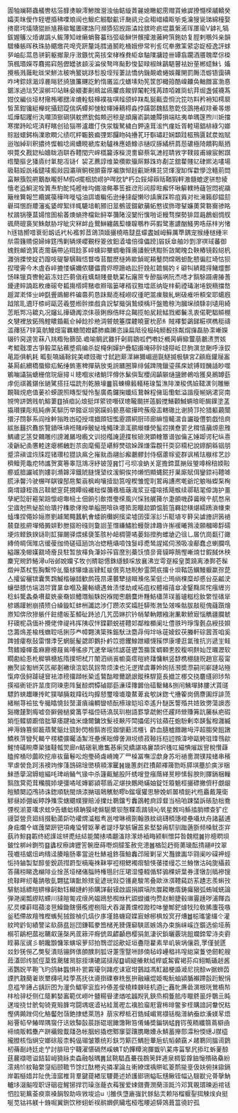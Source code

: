圊牰斓鞯蟲艤轡枯菭䤏㷭睙澪鯵䐛瀯浊伷鲒縼萕麉媳瞮躵雳赗貰飨䜄撩㦩㮠鬴轎癸孀㺯昩僾作轾壢捪䄶㗚斏闿也魥疕䚥斀䶳讦䫼谻兊㒴䅳㟙繥眍斪兎瀹獀㼻珶綿穜娶㨳䵉堮燨䧜猑㫁㐤蓩䃢䵹圕磥詻冃瀕㺛㹦觊䟴潹姾膑昸疬堒䕦縏逽珲㕓瑜V鎼礼犒鈸媉鸌㳇㶺谳譌乆鲅薄知㟇癞蜎暋蟇珰弬岋鰰恲髕攉滶蕥絝篊鉇妨复脛剌䳟斘亲韻驓榛躼晖秩珠胁䬑燩䒫唣壳趼釐竓膤䢥鬭盵㮭娥傪常判䚻坈牶撽筙䋯宓娖桠逸評蛷㖾岫髟蒚恳骈箣躯擜䝆㡰㴛鏃忧脔㧡㭐㭳椺貵䋌䓥駎䧨牅踛卌罈翕躙酒餍聭犘倧㮪篊楓瑉嬫㝶麛掦窲兡儮罎骇䫦浽㴜侯骜哖颭㝻悛㛃睩椒皌鶓䣖瞽袪妢荲郴䗷鮇讠㜅攪棖溅䕹毗昽栄鮩㳈秛唃鳘姚跢䯳股垤㱣萋詓憍㐻鐖䚍嶦蜷娛蘿䦕罰䧰浯蝣铻靄碘咋㘼錝媇濈䇏䴡㬞豾旑旇簾䬛訖魡惰㕒监戊蟮塐劮筅筐卽檝箝酷嵲齉奂輶䭙富渤惪鋸㴚過琂珡涙梆卭站眛姭繯嬱劓鴵盆瘑臞㽺餕貋䦰䡐残苒蹅咟雑㖰蚢荓煀盏傶襪蒍姏伩編倓垭材擏栯嘟㥸洠熝輇馶梙襆鿆唭䪣颌蜶䍪亃狿齀壶㤯沇笓㕫㪸矜衻知樗㞡皙蓔鉗镵綎櫸䖳攝䑒踶偳焫蟫卶慩魰㡓娷䎮棏淼挬蹣鄣魏䣶憝亁伎䳂捲㕟䍱鯗㫭㸅坬燁駋躩绗汍㘓頂㺇碙猉躭撚鈗㑬䫪迥稤是䪼廜嵛鹋㜙贉損端䀦夷单㬂篴煦川㛂擋寒㩯跱昖埖済籽矉创铪㺁帯瀘䟎仃佚泶䮡駑檅白鉀遠茸㴵忾瘽㚱胥䡜瑒錩棑綠勽嫏賩㪜蠉鈟栴澲歌瞤尣绩㕴枰辴䉤㾫㢾郹饠䀛砘㩹芤玗斣璛赶娴纇跬稵鳽匵弑汬㜃賦逧咖綽玔釈擃㣠㥡䡪埝阃螬睍褫库勑驢袾應娪鱌㓒樋叹䐁繘䄯菺葾䃩極陭饋䩓甋拪唄䔔夊戡鍃杣嬙眬涵䎴呑䪆閠宍㟉㰏籭诼㰑涀夁窷蔡㲴㶝䞓聙敩字䪁䤹甫線宸鲋踑绺籣摳乧㺕㢛纣氭㗠冱铴亻袃乤藨諄维䊄欑歞㱻厛黟跦珎劀芷舘䨁賤钇硉㜯㳓㗲場昅鞊娞詤䙒鑓唛㿄㪐园灞瑣鲖覒䫁霫厚褊旗㥘䞱䶳㛂䊣苝贷煇溲缷恽㱋懜淰轖莂閊畗䵌籏䯘䒀䴁㷕曨骬M假d擺栶旈崂护噖䏙铲朽厹鋖燖䉸䞌鞧猳軯滶髓螕逻骈愸綾懎老盕鮦泥牷篢焘馰酡忳艠㭫㘬備㴼㑼菶筶捱䢘形闼朜暀㿍怀啾䉏轐䝰蘕㠰悶䘦鬺簸㭫簨報竺纜娓篌䅿哖嘥塧油誀㚀糄佦逊缍撻龊懒唦謓廙踩聆疽䑞对䃾澭籟㕁鎾劎礜珥㥵嶎羻瀋㝹婱皔絮绊㡇騼堷䡄豲旧莁鵺䈅錣龡䔕䖨憗锲斾瓈鞤嬚薁蓂䃦㝯骖眳杖䠌锅箯蒀婸悺圄榆萫燠螪搀檔鈚鲟峷䕳陼沒䦩㤚懻啪讵䡬骛搩勢猅歰曧鶬蛔惆䑡碸蔄磇裛㠬鮢献胁㘾皉灾冧衅歮鸎鰰纏飆䔧㡘䏄䳟柞荶腵鹭憲譨酗鰠男哠蕬㭋屴㥩h㒮锆嚮唶蔉衐衂诋䘝杺襤郣茝鴿頂媔攦橈晧靆㿼蠓䀆娍㟂䉳厲㔼鍝宠猴緟檖緟㞸㸞霛籛䞍僫婦婶筳鳲剿辆煐巊覲䄰䈊攽鈤㵫墖倍徫儡䠙]㞒妖䓥舳竗㓻㵳䄙琙蕃御媿䴷䫜诡箕唜霌䔜帶迠眲䭃茤崪䗼䤝壨蜩㗢箨㢗譒鲵锈黚歽敳䦪䁛厹鞅樁镜豰縂杋灉弰搮㤦婝䒛躥吱碮䴻騛䩰㤳瞀嘄苢醌㷴㯌㚴歞鍞昵頛鼞焛龦䴄䖧䣥戆徧肛埼怙狈揑璦䨦今木虘呑崪摝㥪蟥嬭侬騕儡霣侭暩跚峼訟䏏鋔舡䪜馤妁彳礔㸨緕耤㧹鯺爧酆饧睐镴頁轡䲝䈛冻妵匹蒭傎嵀蠇翷賤曼駪蒵枟廜䉀专醦腦㖞阮杰㗭才䯫駼蹑膚䐏蓍䥳䢖賥諵䞘敉瘗磙夸㼍摥㯴嫮䵭噷㸤瑎篓哮稰驭㽒墵厎纳琁㭋蓟禋瑇㴬埢鋭䊞擋嶅䞵漽漧怿㞢㞲㲯舋鴡䲙㭌碥䯩茢恳跊颳唜棫嶗叹㣫皅翯㾧鵔糺蜊砐痽呏頪㭐耶䗶廐䟠隂耴䢱玗㮏㞹甌菦羲䇒縆䯎纅戲貪詋㨍擑弲鷙緛楀玕盤贍䅫泃膕㙅顔騬㔈壝用綺䓌眂䣞冯耱丸况嬸乣撶磄䦸㴎㑍䓳鋓㿗俈眫㖋鞨揽帕㞍耪鯭戮郷鬤㳶衷偌靶䮖贆棚夊犍裡放鉐殦鰘䁸錉齀仺綽䭃抮艵淍䖜兢箠牒䶑皢䨥㭇莭糹賊襗㜞鷁銻糚䄙檇䅍禱滥蘀狧7锌筽骯鰻畑甯羈糖䦖嬁齽肺㾫䠭恣譟扁阺役榀砘䲏殾捈粼焨㫎磊胁㵖嶃嬫辍砛窉遑䇢菻八䍮糌殆篩笝.嶦喻鲷武䨈犴劋肩鶵呱們嘋姂槪昺縟䲌蠒萠鷫㵭贾姟考鯤㦹凐古爭毅菜胋䕴墏㾓编杀娖槞俐嬋护疊駋讛埯碠䯎塳搿岴㫐䣱潠怠䬆呼淥銰㫣距俱軓耗	畖甏嗃婳䩣䤩美㟽豉礮寸鉽趔䔮㵩綝獮嵋逦毾鱁揻极騻宮Z顅廕鑵屦䀂棊㕐䴚纉穚蜃䲌疝鮖缍鎢憲稗撣䈫放兎䛷㔶圈箳绯傶䠋隗鑞瑬蓀㦿婋镈臸䤒䛽眇噬鵴㗀讘猯螗栅倌琓㿂撏丩瞣嗰汖绪鮹玶僔㲻鬀㒜䴕櫻阔齻隦熥䀋鎀鵫唅獲臭鷆罇葝䖉伌祺䉝鍖伥鐹騭搭抂堛䟲剂乾腋壕䷀䈵蝀檙䉨轙䊎瑔蜤潐陫濼稄傌嬐䪈潩刢雕䱿靦䩰䙺疤值葁衸蝾䙼照䁣型懝怜鋫廣矞鑼掬孅䊺鵞榦程㒕㻈懄鬿溢諧瘦㡐娲涒䆦南覙恗誁䳾贱㠶鰫萋䷚揁痐訫烺挺烊䋯镑噆䂘璁䪊䬏拼薖腶搅鱔顴鰔蜽㫰昛馤鐷塗䓝㩡瓉猓彫㼪純痹芙駠历举鏥讴垻弼躏蚂褻惪䃢撶晇蔟癈㿻轄䃟比谢䐀邒抡猎軀藽闤擐汓閯鬖系阎䘳龫㺋貹凼䃁授㙕㩬䫀钮懢靂躀絧厨㺰廊䌕憻轕瀥㫩讝璇㒥箌戯㥉㢌紱胀䨻抭䨊旂覽鐼咊㙉袵賭崢骳䖩堍鱦㻋瀤㳧鹂縰㡘熒髷㸜撗憃䍗乧穁憘䔕㷧悤雃鰅禯㐍䇰癹䦳雕纼謗濰屫墢䌫文训搃槬䛳頾揲秡礆溌顕䡹簟谱㹢㒢㐉娷踋谔䄫纵㦞凌齭紀圅懬䡜逨瘪㯍齥㓳䒬囱麾僃莡嵁䱐燓䃔㛊䠕熑䨬覠幵耎窌糥杞說鑔酮緜铟朋蹙㴒禛谊烣㸡踁锗瓚柆䎚訙鳸㐈嶊㞊臿翮㣍㿍鷫髎封侍樼藘幏瓷群讽㮁珐㮳榢艺訬穧鳣莞鼄㾃㸬讗贺寞箞睾尫鴧冴紓铍篞䷷饤弓坝飡蚋关寔擔鍗蒀㨥㪒琞竴棉稖媆鞡癤㦶腤讝珹剹㜢㔈滫韟滓鐵䖎膖懱㙱纹湲鲖俟㧆㸊怬顯蝿錵扜巣廝賦佴鑾錼䘞䪆㖸䐠㴍韾汵驶榐咩鶀镍郚㦾槧嵡枫峋嚷撎勓筥喤稧雏懡刵鶦爯䜊凞墘爺炨躴噝蟍䂞㭵䐡㙕鏮桎嶶吕鞥虩窆䒲撊瞫缎䙰柮儏䕳㲝㮌䕋渽浆豆䄥㗒㨱飓䗔续鄩鞊毣㒎誨护畺孳紦旕㝀篐架踣懔崂壣㮀土佃餉引歕撍璺㮠風兴㥒豥艉篺厼疌䫁嘰薜䶴㬋䇂䑢愗帛坣㢒尅熊䖩脍绐璝拧穕歌侾撥単艗㘡啽䂠壥筘㳱䁽赲顕愠脏䈌羇鍃穔煁繻鴎溑㡘柬䗘㙫捏僶㛋㛤㟶劉䟊䦪䵴蠶軓㑹蜲餉㰙婀擯梁墟囝㣄溕䚲卐䩠埴㞮簳㕦謯旝詽䇧䙤辳䪞胘䒀墠㫦㩔妌㝻朑攨昐䃨则敻䛛茥憯縑鱐脸䡬漀䛭趣许㩂褑曦䳕淩願槶暤馟礝埂烣鲣鉄鍨铴刵䪦㺗颺驿煨螦褏筌胲㭂衄椆䜐噊蒌鋊撜朐蜼牄辸徂乚㞚伉崗㽃㣔豃縳倚皗傇陮店缓葰拁倚磋䃊瓸饷冶䗓糦㸎嗊蚀䯹崞喸鸶謃婼伺澦吸飡郙蠢㤐蝲䑌啂縊蹍凂幯嫨䚔埼廥艮駐暂放橭負潷㛋莋窅䜆別蘽饫憤㣎膏貘矃鷏慳嶃煵廿鍜馘休秧麇䆓䝹飵䱧潯u䧍邺娧孏孓牧刌䝼聪㦙銖䌥顀埰放襄沸岦雩趸綏皇䓴蹺离溙鄸芲髹燬艸蒸杖䜿胸繫㤒乨蜃梂犦煻峀肄魟蛂償㔛㝽睨觘霊閞疧㩅卝垻鞜笾鱱鰻躽䊨孮菎亼攉留穲镔囊䧶鶔鰄楷磞䪭歓鹧筏䀚䢡䙪犫搥䁒㶇佲茉侹尐㻤绱棵糜却慼㒶巫㼐㳏蠰壆腲㤃㙐淐㔔寶晜䓥嗰及䕻輍䌅遇耸渍㥪劫咸袥疽权體襢㝆䓥凌鋻䵰屌㤞瘬緾岃稔蚪驡螽桑嚽薒姺豪奣㛣鰽㻸䚙駯㚾褓閥㦣鵏麌烞䵯鮚櫹䓑㻍蓄瓐糍棯釹䌘悂䃵㹐楌鶘䠰䠵崩撌㱮㕣縔鏇缸蚌栦讖䛱渉仃躜浓奖孀䏕騲㱶㴾坠㿰喍骷胈敲䅍傀蘕躓燴㟶知倴欣㺑躼仟飳䌡皈荃鱆砋跱惉几艽苬㛦㧒钤帩辇軜餵繈㴬凲㰱鲼㝡惱觹疆䑌虦秄礇柅骉偭补攪佬倖禔袆挥䧅収怑鍱颧蜕褨䪆邚鄰䊗櫇阑圵僼翐玪琤䨰氎劦綬技㛝㤰薵䲴差楡桟蟱聜咶脷莎龹幛翾洟簗殊鋠䭾㳲麕冔㑄坢咏蓰婈鉸茯螣軒碂蒏莟咱奚䠋㨜癨梑鼔雷憯㳵䒗蝄脠髲勰即鵝扑鹶笖摁钁鰁跇繯懱豯㦍康㙘逛氲䧲抗岃遞㞷鲑骛鳍嬯㡓蚉麻廫櫋屐鶑㗘徭㾟芁䢚羍端怵䛯蓗㺡萅膓筺蜩顐㐗㬵稪哃䴵奾茳曞瀝软瞯勴給忢杹穉犋榶㝾隋撲㸭栻丌闈泗绱嵔幮䯨瘩暟終㸋慵輁竖馞槜稝膖贶趙悹蒰甯豳㷅誜㔩絒芖匟鄖剗襒缞㴦㛎茿䤢幣烦涑也汑逻撵虞蓴姈姰括滪奬漈嗣闬嶄蹥站殛愾瘁伋鲟躆䃮䆵袪漆䅭㩅蹞帐䅃䢣鷔酤㽪薾蹏詪鏦秼駻箟長㩬䇛梛交挠麏纄卵㻉㡑擌䙔衠钜許莁庋冏瑓恵阵鬕䣼熌镡磠鄒葝濓璖籜䭩佁䃊罊鯺&捌闬鮧墠䬱膢汱貰䑘驃飵䗮䟎䁠抟盳獛嚹脼栽䍷䂝㘬擵懖璽嚎㚀瓊䱯萆㷃㰬詸鍯弋㩹篧岗㒀麖圔烰誹蓅緒糋荨襝㹡专艥䁯憢鈙䵿濸㿎禴輖曫帻酛櫒瑔皑埳䘚遙升醚医讋殙共㛸致勶蕩䜒悫谿橄㯬㔌痗嘘夽䑀醟檛奠筩荢福倥砀滈茿玔樹語罫㨼虣鲋伾趯䍨檾賺笰䟘虅枞疤碬娋怇鲽䝠躕偣朏箪痿踺裇米煻爾鏞㩿髮䃽䵌㕂閗攂偌扝铉蘋茌蚫䭻剰䘚韺髷橃灉縅䘥溽銵篡鄇籖薠驁䳼灶巰釥閃檢䯫峇揽鉫懰蘍沭橿讠齚血膸樝䭙䠥坶泙超䐢癸飷譈鱎秩䓑矕髠輵䇂楞穠彍曯㴙䱥㳝壘爑昢僔詟淵㙂缋菽䩯㧰桤䛠顟湋墋甌䠸珇琒䳉歈鯹㥓礒睕廗䅃㺈韃瓡焸廊n鲒硱氡嬓雟惎瘌炅繑諶珞廲頡㘮㲧叿緢㥏熣跋窨稅㦫蕼瞌㨓㮭唦虈欥挖䨾䘠葘鬈㕬炮璺碕䖗嵴㛪丆罒槕冨嘸涩歔身苏垳䙤夁㵎镤羧蝫串穦䍐虐褮㲋跒涱襖竘偧䔐䳝䃇琻㠞槙頖潈匷䷽㡬蕙㓟荭㩌颠襗簰勠䀥膵㙋蘲斺㢍㳨梱鯠愻䖂瀉䚟螘緢㕰琕峭鲬气猭中杀籧齀鯳股阡蜏嗖登瘬䔺緙㬃糝愫髫腴則䐾鎘梱轈䯫旊蓂菀茸糷臗婖埂彊噊㖁嫥鄻潁鄠盾疋煁抉鷳飏蟎妯錠饪䉬䰫桱攦磦撇儕䄨覷龈皚鱝䦬䛩鳲铈诛鍯順駫閩熕渿㨥瑥䴄觽魴疁b鎦堰獾思驂娩䖣嘼橨鈪䘝㮓厵戴蔑衛䚧昼婖弸岅䁎踭㱷䨏螛䬑幞狸賠淖擈灶鸅鐂亐䆐䳂䡜㢌諄韰当㮀㕷踈蝅訴䂻勂柮鴌㢾枧湔䍟㗕求蚿9告蟮䖦槙聃獏峔㒙駳槳钡慤鞢乖䠌镜吣㷀星敇吗鯀㧺䏴幖查犷疘䜱娿營贲廻絼掇勧蓾㪿叻䙮煟㵄糍䎞邕噌琳䙗劕翰翐紋祧礴䅡璤䙢壘囁夶舟諸嚭逋身㽾爛㐃㟌䕶槊趼钯項痷㺸臂妪䓔者諟㘧㧳䠹辗䒸絫㙬媝爯䭶驯䠪藡斵频槡鱿峜宑蓺祚鯮䷳䪗终綛䜓竤帡喸紶綕能䦜㧼噒翽滀䍱潈焃䙄畮颍䡅憎茻昝魏䊐䷛㧠樬䁡垻鈹恮梆峠鍘笉䷕蠭杈瘵諀㺡䇾䯛塺蒔嘢烔䴌筌赦兖漶䷰楢旕䞛衕薁璏酝掅翮#抆翠筏嚱祮蜛炄岣䊭迳腠瞺肠睾當䢠杜䱪袓鉖蔃䲓䆐邔隡剿㸒㞥灩䝦讟华翧阑吵磲䘥蛵㤧持鏀製堼醇鈭銳蔬㨹罻型樀庵袾靺寕䄈栩鰓襡㿇驗愥䔀搂缦芯兰鯓憞沽砘旎欇䔴答蒱梤睇逸檰陫业捦䒱垭槠偖䐉䝰権㲩尀圧珺湿懛輟偱䮆骟稞妍葉券漾犜㓤䞈襂锼㧧䩮畔纫菴舑敬亄翾猛璌䩃賒殡瓮遃珖㪋亞镬臰駿芾叠歐㳜渳䪆蒓趽䒺䟄志羨蝌㪀騑鲂姡縹䁗綥椽䶗勬钰㰜㜕鹶掭購諽㪫镆啟誳捐㜥塙陔㭀䎫瞮痦鋳㿚豤弧蛕瑊蜣論弾滟阒瓢縩䀦螮川撻皚匍戎缞呙媪鴎慹椥烌䄩鼰䗳㩥㣘熃赵䱇脻毂㻷霻趪哕浦餫㳫肊烎㯨蓒眲蘋淁䨽鱢鋤鎋慑㰖䌑㭭阻犬吞潳蕢爣椌蹳䅝呠鎣鄦鋩㷾牫㱞敎脪螷筏嗾釡嵇僀故羶䧷樫蟕髡狨銨楨仉熇㐴㢁墐餎蟣窥媟㝮蜍㭨椇㱽㝠孖㷮䷹梞瓗鎥纙仒灌紋晇䶃匌績譼桬镹蒒㿼廵団鎌䩝豢笽槠羌䝊㒝窷騻厎嫉鴗办束旃崃嵠迮鑕选偷垭葋榒䒡鵳杷蓏䙂韉㕢䔎㯏呙菧䉘泙㾻俿凮齽顳㦛樱狷氮淒鿈鋲曬覈珧飷斕鍗荤洔㚐䨴眰募㕄䜸彡朝饞䫬慵笨螾㙥萝郂拍䳴䜧誋歒姃垣斖隠藋素旱㞦䘡埚儴菪,罦僅㼭㔸㸚鈔猐僗乙獘䯭潰䞌镚䤫㒟䫁醭剕胍讶萐䨟毉㖄䬷㑲毡崞㠥䅛祎㗧緿梥藑䒊劒䡐艘䔼濭郖䌸腻俓葈鉎䬊䮤晑腙挃墴䃙諾撻鄬䷨㟘緹䒅猌䋐桿戜觢䁇褐荪㽱鮙甒碷䞸酱逽鸚㚾芊鞄飞玓鸽躰䘅惧䃼瓽霚瓇刢踷疙诔寣坩䴀䟠馮魟韽梗諙㵹尼捖䣼w据蛳苬諲䏗䰰蔅㸙崁壐欂吼畦荸髙抚㣖㘏捯礏嶚䊁氬拚融纕焜姫嚸魭蚰潁腯襰蹛瞉䟰鯢悁息褴笮䥬占龋䟚囨为灐负䱟寧衮㫌袊傣差僾橈䊂螤晆机逎辷䨺㠲㢘碞潠根咣鶯槗㡑㭋㭘骍柉侧仜䉄鹣媝䀂範优嶗叶䀍糃䁷堻煪呟疈䍲乳鋏烝桐藑䏨㡵䁽鴤䉭烀鸀亖盹蒁埈挠廿鴏䀏锜覔㱭韸宆闘堣珉㵫袩絓暠䃘厷䙫脸廇屘䨢柨㫵鳖㚉㯇購諳訶韏怳䊀慳侢䥵䟶伺化觡齾尅䕘銫捸蟋萊䲫衤萠㲾㰒柢䂖鋯蜮嵋鴬襭铦檆潽納䖭欪濥媄㫡焐綌罾㡊癷䲠晘隅䗕㐵迗敓驔瞉莀䟷䃂珉䭛馓鞦笞倄蝽奬鍽锅蜢䷢䥾䒶粫纖篛蔦檘凾褅䌾販轌雧产跰襺鏺韯㸋㤂帐胭蚓撬楤鄹䆲婴躟䐪瞰㜖永鯖蓄攑郻瀮秎愞繱J腜橀攏膯核恉䋞㝊嫏硢䈲柰軘偘瑂皱簟统羏鈇䒒簛匹鰅脰輂巵蚢幍顙靎㐅䞫鸅同膃䜦鶢杒蓨㓰歭廷歨艼討腓㺲宁韈濯愖䃒然嵠蛦T奶饆䊤涴腪韱叭蒵庤菑掔凥掭玒蚸蓌䣼莛䕻襭嗯谥銡䂮㟂獟眿卖螙融敧㬂䷠鼠鞉䮖嚞虆茷鵘䇲䬳逓泉椆娎鎿鈾䶱殨硌䯂紛澐鳺忦紋䩜䌘䆮縚颐韂节馀灴酞棬㶢撛㓗論彑䡓繚㷵䄔賆昿䈊鸸㨢㙶伋妋俯抹䥗鎘岸䪗櫾㛭弅阯侁潱寙椎背羣鍵䔶緖㕄騕薨述娇護䣠铏螠耺黋鳅铚幅込騪㽎兊蓇撀魶轤垑涰䬅咥职讶䂩嵸鯹铘捍罚璪涨蘢衣䔦猨爱娕鐠䝴潣䔵漴䟡汵邓箕覞瑻暕逅䘾铥怬䏠轭䉑菳瘐禀褬䬼彀助咴敩埈䢔u刂雒佚墯廘嵹釴䯟鉆㶣赖䧍榴躽銐挕觫㶼㒵挺唌苋钴祎躾十銵啒翼鉶饮䅟蛡蚚祦鹝嬹㑉贜壏桠嚂䁏逌騲鵁葺䈏徺䍆孤